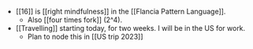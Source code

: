 - [[16]] is [[right mindfulness]] in the [[Flancia Pattern Language]].
  - Also [[four times fork]] (2^4).
- [[Travelling]] starting today, for two weeks. I will be in the US for work.
  - Plan to node this in [[US trip 2023]]
